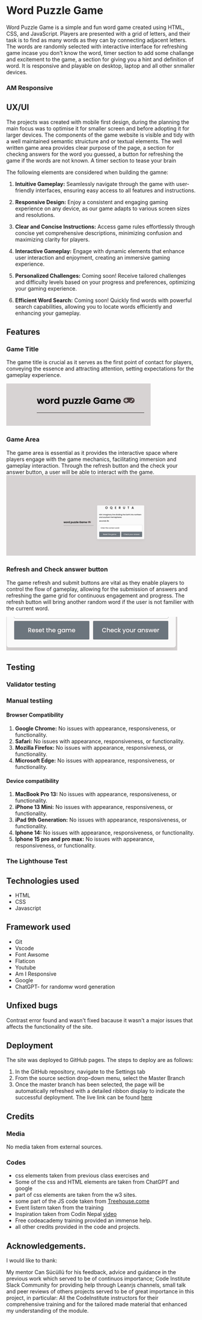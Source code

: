 # Word Puzzle Game
Word Puzzle Game is a simple and fun word game created using HTML, CSS, and JavaScript. Players are presented with a grid of letters, and their task is to find as many words as they can by connecting adjacent letters. The words are randomly selected with interactive interface for refreshing game incase you don't know the word, timer section to add some challange and excitement to the game, a section for giving you a hint and definition of word. It is responsive and playable on desktop, laptop and all other snmaller devices.
### AM Responsive

## UX/UI
The projects was created with mobile first design, during the planning the main focus was to optimise it for smaller screen and before adopting it for larger devices. The components of the game website is visible and tidy with a well maintained semantic struicture  and or textual elements.
The well written game area provides clear purpose of the page, a section for checkng answers for the word you guessed, a button for refreshing the game if the words are not known. A timer section to tease your brain

The following elements are considered when building the gamne:
1. __Intuitive Gameplay:__ Seamlessly navigate through the game with user-friendly interfaces, ensuring easy access to all features and instructions.

2. __Responsive Design:__ Enjoy a consistent and engaging gaming experience on any device, as our game adapts to various screen sizes and resolutions.

3. __Clear and Concise Instructions:__ Access game rules effortlessly through concise yet comprehensive descriptions, minimizing confusion and maximizing clarity for players.

3. __Interactive Gameplay:__ Engage with dynamic elements that enhance user interaction and enjoyment, creating an immersive gaming experience.

4. __Personalized Challenges:__ Coming soon! Receive tailored challenges and difficulty levels based on your progress and preferences, optimizing your gaming experience.

5. __Efficient Word Search:__ Coming soon! Quickly find words with powerful search capabilities, allowing you to locate words efficiently and enhancing your gameplay.

## Features
 ### Game Title

The game title is crucial as it serves as the first point of contact for players, conveying the essence and attracting attention, setting expectations for the gameplay experience.

 ![alt text](assets/gallery/gametitle.png)
 ### Game Area

The game area is essential as it provides the interactive space where players engage with the game mechanics, facilitating immersion and gameplay interaction. Through the refresh button and the check your answer button, a user will be able to interact with the game.
 ![alt text](assets/gallery/game_area.png)
 ### Refresh  and Check answer button 

The game refresh and submit buttons are vital as they enable players to control the flow of gameplay, allowing for the submission of answers and refreshing the game grid for continuous engagement and progress. The refresh button will bring another random word if the user is not familier with the current word.

 ![alt text](assets/gallery/rest_check_button.png)
 ## Testing
 ### Validator testing
 ### Manual testiing

 #### Browser Compatibility
1. __Google Chrome:__ No issues with appearance, responsiveness, or functionality.
2. __Safari:__ No issues with appearance, responsiveness, or functionality.
3. __Mozilla Firefox:__ No issues with appearance, responsiveness, or functionality.
4. __Microsoft Edge:__ No issues with appearance, responsiveness, or functionality.

 #### Device compatibility
1. __MacBook Pro 13:__ No issues with appearance, responsiveness, or functionality.
2. __iPhone 13 Mini:__ No issues with appearance, responsiveness, or functionality.
3. __iPad 9th Generation:__ No issues with appearance, responsiveness, or functionality.
4. __Iphone 14:__ No issues with appearance, responsiveness, or functionality.
4. __Iphone 15 pro and pro max:__ No issues with appearance, responsiveness, or functionality.
### The Lighthouse Test
## Technologies used
- HTML
- CSS
- Javascript
## Framework used
- Git
- Vscode
- Font Awsome
- Flaticon
- Youtube
- Am I Responsive
- Google
- ChatGPT- for randomw word generation

## Unfixed bugs
Contrast error found and wasn't fixed bacause it wasn't a major issues that affects the functionality of the site.
## Deployment
The site was deployed to GitHub pages. The steps to deploy are as follows:
1. In the GitHub repository, navigate to the Settings tab
2. From the source section drop-down menu, select the Master Branch
3. Once the master branch has been selected, the page will be automatically refreshed with a detailed ribbon display to indicate the successful deployment. The live link can be found [here](https://htadicha.github.io/Brain-Teaser-word-Quiz/)

## Credits
### Media
No media taken from external sources.
### Codes
- css elements taken from previous class exercises and 
- Some of the css and HTML elements are taken from ChatGPT and google
- part of css elements are taken from the w3 sites.
- some part of the JS code taken from [Treehouse.come](https://teamtreehouse.com/community/how-do-i-set-up-setinterval-clearinterval-settimeout-and-cleartimeout-properly-alsodo-i-need-to-use-all-4)
- Event listern taken from the training
- Inspiration taken from Codin Nepal [video](https://www.youtube.com/shorts/PG-F6qwptoM) 
- Free codeacademy training provided an immense help.
- all other credits provided in the code and projects.
## Acknowledgements.
I would like to thank:

My mentor Can Sücüllü for his feedback, advice and guidance in the previous work which served to be of continuos importance;
Code Institute Slack Community for providing help through Leanrjs channels, small talk and peer reviews of others projects served to be of great importance in this project, in particular:
All the CodeInstitute instructors for their comprehensive training and for the tailored made material that enhanced my understanding of the module.